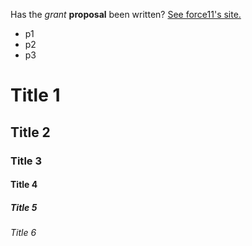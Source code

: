 Has the *grant* **proposal** been written?
[See force11's site.](http://www.force11.org)

* p1
* p2
* p3

# Title 1
## Title 2
### Title 3
#### Title 4
##### Title 5
###### Title 6

